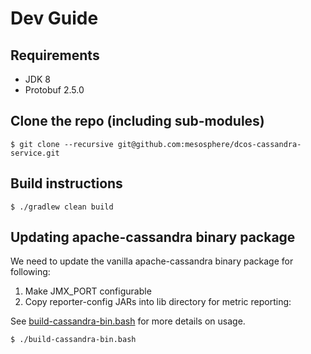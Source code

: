 # Dev Guide

## Requirements
- JDK 8
- Protobuf 2.5.0

## Clone the repo (including sub-modules)
```
$ git clone --recursive git@github.com:mesosphere/dcos-cassandra-service.git
```

## Build instructions
```
$ ./gradlew clean build
```

## Updating apache-cassandra binary package

We need to update the vanilla apache-cassandra binary package for following:
1. Make JMX_PORT configurable
2. Copy reporter-config JARs into lib directory for metric reporting:

See [build-cassandra-bin.bash](https://github.com/mesosphere/dcos-cassandra-service/blob/master/build-cassandra-bin.bash) for more details on usage.

```bash
$ ./build-cassandra-bin.bash
```
